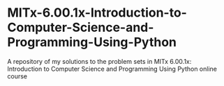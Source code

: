 # MITx-6.00.1x-Introduction-to-Computer-Science-and-Programming-Using-Python
A repository of my solutions to the problem sets in MITx 6.00.1x: Introduction to Computer Science and Programming Using Python online course
